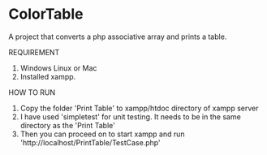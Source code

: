 ColorTable
==========

A project that converts a php associative array and prints a table.
 
 REQUIREMENT
 
 1) Windows Linux or Mac
 2) Installed xampp.
 
 HOW TO RUN
 
 1) Copy the folder 'Print Table' to xampp/htdoc directory of xampp server
 2) I have used 'simpletest' for unit testing. It needs to be in the same directory as the 'Print Table'
 3) Then you can proceed on to start xampp and run
     'http://localhost/PrintTable/TestCase.php' 
      
